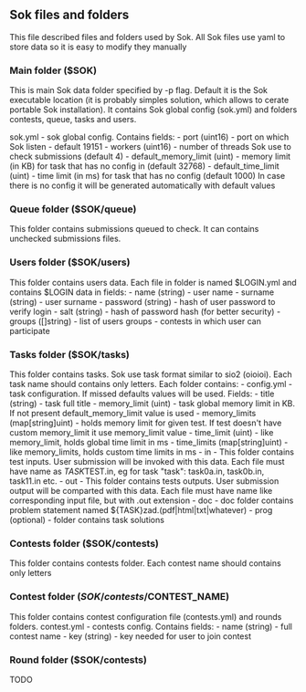 Sok files and folders
---
This file described files and folders used by Sok. All Sok files use yaml to store data so it is easy to modify they manually

### Main folder ($SOK)
This is main Sok data folder specified by -p flag. Default it is the Sok executable location (it is probably simples solution, which allows to cerate portable Sok installation). It contains Sok global config (sok.yml) and folders contests, queue, tasks and users.

sok.yml - sok global config. Contains fields:
    - port (uint16) - port on which Sok listen - default 19151
    - workers (uint16) - number of threads Sok use to check submissions (default 4)
    - default_memory_limit (uint) - memory limit (in KB) for task that has no config in (default 32768)
    - default_time_limit (uint) - time limit (in ms) for task that has no config (default 1000)
In case there is no config it will be generated automatically with default values

### Queue folder ($SOK/queue)
This folder contains submissions queued to check. It can contains unchecked submissions files.

### Users folder ($SOK/users)
This folder contains users data. Each file in folder is named $LOGIN.yml and contains $LOGIN data in fields:
	- name (string) - user name
	- surname (string) - user surname
	- password (string) - hash of user password to verify login
	- salt (string) - hash of password hash (for better security)
	- groups ([]string) - list of users groups - contests in which user can participate

### Tasks folder ($SOK/tasks)
This folder contains tasks. Sok use task format similar to sio2 (oioioi). Each task name should contains only letters. Each folder contains:
	- config.yml - task configuration. If missed defaults values will be used. Fields:
		- title (string) - task full title
		- memory_limit (uint) - task global memory limit in KB. If not present default_memory_limit value is used
		- memory_limits (map[string]uint) - holds memory limit for given test. If test doesn't have custom memory_limit it use memory_limit value
		- time_limit (uint) - like memory_limit, holds global time limit in ms
		- time_limits (map[string]uint) - like memory_limits, holds custom time limits in ms
	- in - This folder contains test inputs. User submission will be invoked with this data. Each file must have name as $TASK$TEST.in, eg for task "task": task0a.in, task0b.in, task11.in etc.
	- out - This folder contains tests outputs. User submission output will be comparted with this data. Each file must have name like corresponding input file, but with .out extension
	- doc - doc folder contains problem statement named ${TASK}zad.(pdf|html|txt|whatever)
	- prog (optional) - folder contains task solutions 
### Contests folder ($SOK/contests)
This folder contains contests folder. Each contest name should contains only letters

### Contest folder ($SOK/contests/$CONTEST_NAME)
This folder contains contest configuration file (contests.yml) and rounds folders.
contest.yml - contests config. Contains fields:
    - name (string) - full contest name
    - key (string) - key needed for user to join contest

### Round folder ($SOK/contests)
TODO